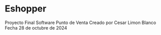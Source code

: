 # Eshopper
Proyecto Final
Software Punto de Venta
Creado por Cesar Limon Blanco
Fecha 28 de octubre de 2024

